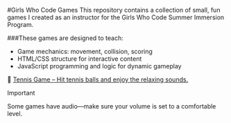 #Girls Who Code Games
This repository contains a collection of small, fun games I created as an instructor for the Girls Who Code Summer Immersion Program.

###These games are designed to teach:
- Game mechanics: movement, collision, scoring
- HTML/CSS structure for interactive content
- JavaScript programming and logic for dynamic gameplay

🎾 [Tennis Game – Hit tennis balls and enjoy the relaxing sounds.](https://hellosamm.github.io/GirlsWhoCode/)



>[!IMPORTANT]
>Some games have audio—make sure your volume is set to a comfortable level.
